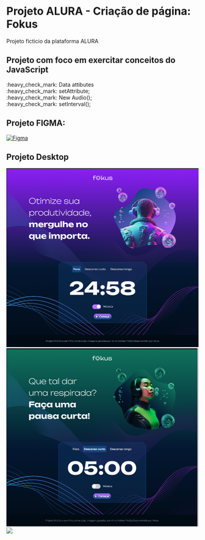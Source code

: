 <h1>Projeto ALURA - Criação de página: Fokus</h1>
<p>Projeto ficticio da plataforma ALURA</p>
<h2>Projeto com foco em exercitar conceitos do JavaScript</h2>

<p>:heavy_check_mark: Data attibutes</br>
:heavy_check_mark: setAttribute; </br>
:heavy_check_mark: New Audio(); </br>
:heavy_check_mark: setInterval(); </br>
</p>

<h2>Projeto FIGMA:</h2>

[![Figma](https://img.shields.io/badge/Figma-F24E1E?style=for-the-badge&logo=figma&logoColor=white)](https://www.figma.com/design/c8zUX0BRbd6w2UoqndSeNY/JavaScript%3A-manipulando-elementos-no-DOM-%7C-Fokus-(Community)?node-id=35-181&p=f&t=w9M1ZGD336qk38xT-0)

<h2>Projeto Desktop</h2>
<img src="https://github.com/danielcoosta1/Fokus/blob/main/Fokus-projeto-base/imagens/desktop1.PNG?raw=true"> 
<img src="https://github.com/danielcoosta1/Fokus/blob/main/Fokus-projeto-base/imagens/desktop2.PNG?raw=true">


<img src="https://github-readme-stats.vercel.app/api/top-langs/?username={danielcoosta1}&theme=blue-green">
